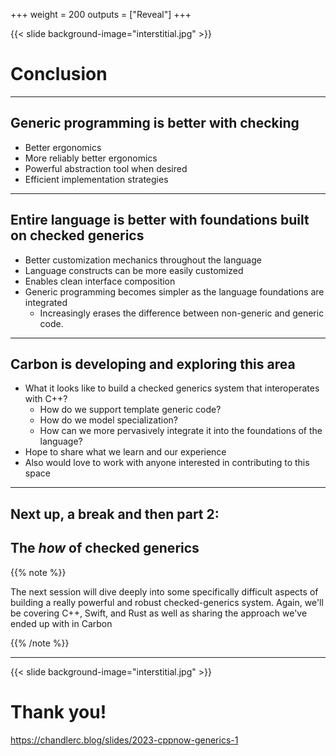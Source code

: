 +++
weight = 200
outputs = ["Reveal"]
+++

{{< slide background-image="interstitial.jpg" >}}

# Conclusion

---

## Generic programming is better with checking

- Better ergonomics
- More reliably better ergonomics
- Powerful abstraction tool when desired
- Efficient implementation strategies

---

## Entire language is better with foundations built on checked generics

- Better customization mechanics throughout the language
- Language constructs can be more easily customized
- Enables clean interface composition
- Generic programming becomes simpler as the language foundations are integrated
  - Increasingly erases the difference between non-generic and generic code.

---

## Carbon is developing and exploring this area

- What it looks like to build a checked generics system that interoperates with
  C++?
  - How do we support template generic code?
  - How do we model specialization?
  - How can we more pervasively integrate it into the foundations of
    the language?
- Hope to share what we learn and our experience
- Also would love to work with anyone interested in contributing to this space

---

## Next up, a break and then part 2:

## The _how_ of checked generics

{{% note %}}

The next session will dive deeply into some specifically difficult aspects of
building a really powerful and robust checked-generics system. Again, we'll be
covering C++, Swift, and Rust as well as sharing the approach we've ended up
with in Carbon

{{% /note %}}

---

{{< slide background-image="interstitial.jpg" >}}

<div class="r-stretch diagram-center">

# Thank you!

</div>
<div class="right">

https://chandlerc.blog/slides/2023-cppnow-generics-1

</div>

<!-- TODO: make a good TY slide -->
